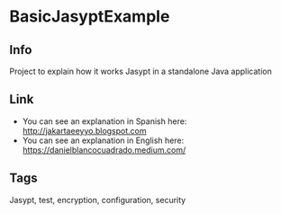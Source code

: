 # BasicJasyptExample

## Info

Project to explain how it works Jasypt in a standalone Java application

## Link

* You can see an explanation in Spanish here: http://jakartaeeyyo.blogspot.com
* You can see an explanation in English here: https://danielblancocuadrado.medium.com/

## Tags

Jasypt, test, encryption, configuration, security